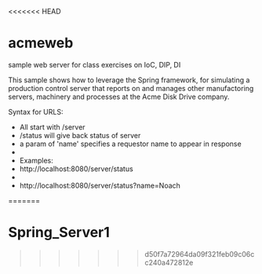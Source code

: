 <<<<<<< HEAD
# acmeweb
sample web server for class exercises on IoC, DIP, DI

This sample shows how to leverage the Spring framework, for simulating a production control server that reports on 
and manages other manufactoring servers, machinery and processes at the Acme Disk Drive company.

Syntax for URLS:
 *    All start with /server
 *    /status  will give back status of server
 *    a param of 'name' specifies a requestor name to appear in response
 *
 * Examples:
 *    http://localhost:8080/server/status
 *
 *    http://localhost:8080/server/status?name=Noach


=======
# Spring_Server1
>>>>>>> d50f7a72964da09f321feb09c06cc240a472812e
